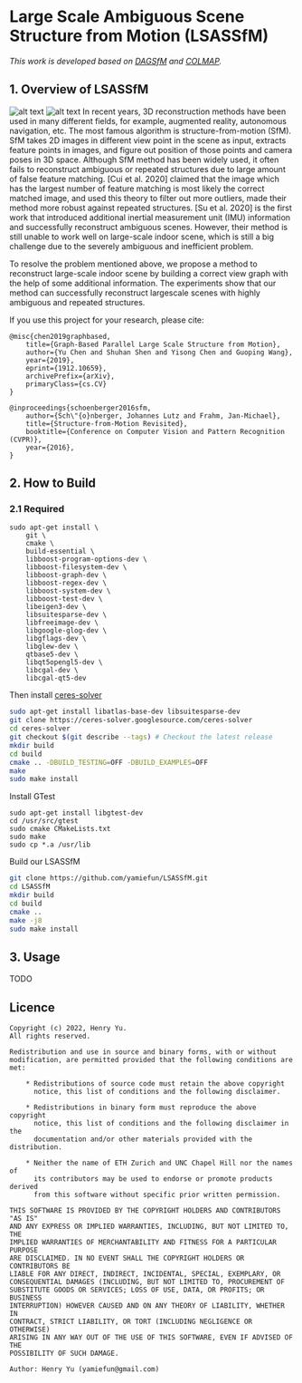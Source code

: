 # Large Scale Ambiguous Scene Structure from Motion (LSASSfM)

*This work is developed based on [DAGSfM](https://github.com/AIBluefisher/DAGSfM) and [COLMAP](https://github.com/colmap/colmap).*

## 1. Overview of LSASSfM
![alt text](https://github.com/yamiefun/LSASSfM/blob/master/demo/library.gif)
![alt text](https://github.com/yamiefun/LSASSfM/blob/master/demo/department_building.gif)
In recent years, 3D reconstruction methods have been used in many different fields, for example, augmented reality, autonomous navigation, etc. The most famous algorithm is structure-from-motion (SfM). SfM takes 2D images in different view point in the scene as input, extracts feature points in images, and figure out position of those points and camera poses in 3D space. Although SfM method has been widely used, it often fails to reconstruct ambiguous or repeated structures due to large amount of false feature matching. [Cui et al. 2020] claimed that the image which has the largest number of feature matching is most likely the correct matched image, and used this theory to filter out more outliers, made their method more robust against repeated structures. [Su et al. 2020] is the first work that introduced additional inertial measurement unit (IMU) information and successfully reconstruct ambiguous scenes. However, their method is still unable to work well on large-scale indoor scene, which is still a big challenge due to the severely ambiguous and inefficient problem.

To resolve the problem mentioned above, we propose a method to reconstruct large-scale indoor scene by building a correct view graph with the help of some additional information. The experiments show that our method can successfully reconstruct largescale scenes with highly ambiguous and repeated structures.

If you use this project for your research, please cite:
```
@misc{chen2019graphbased,
    title={Graph-Based Parallel Large Scale Structure from Motion},
    author={Yu Chen and Shuhan Shen and Yisong Chen and Guoping Wang},
    year={2019},
    eprint={1912.10659},
    archivePrefix={arXiv},
    primaryClass={cs.CV}
}

@inproceedings{schoenberger2016sfm,
    author={Sch\"{o}nberger, Johannes Lutz and Frahm, Jan-Michael},
    title={Structure-from-Motion Revisited},
    booktitle={Conference on Computer Vision and Pattern Recognition (CVPR)},
    year={2016},
}
```

## 2. How to Build

### 2.1 Required

```
sudo apt-get install \
    git \
    cmake \
    build-essential \
    libboost-program-options-dev \
    libboost-filesystem-dev \
    libboost-graph-dev \
    libboost-regex-dev \
    libboost-system-dev \
    libboost-test-dev \
    libeigen3-dev \
    libsuitesparse-dev \
    libfreeimage-dev \
    libgoogle-glog-dev \
    libgflags-dev \
    libglew-dev \
    qtbase5-dev \
    libqt5opengl5-dev \
    libcgal-dev \
    libcgal-qt5-dev
```

Then install [ceres-solver](http://ceres-solver.org/)
```sh
sudo apt-get install libatlas-base-dev libsuitesparse-dev
git clone https://ceres-solver.googlesource.com/ceres-solver
cd ceres-solver
git checkout $(git describe --tags) # Checkout the latest release
mkdir build
cd build
cmake .. -DBUILD_TESTING=OFF -DBUILD_EXAMPLES=OFF
make
sudo make install
```

Install GTest
```
sudo apt-get install libgtest-dev
cd /usr/src/gtest
sudo cmake CMakeLists.txt
sudo make
sudo cp *.a /usr/lib
```

Build our LSASSfM
```sh
git clone https://github.com/yamiefun/LSASSfM.git
cd LSASSfM
mkdir build
cd build
cmake ..
make -j8
sudo make install
```

## 3. Usage
TODO

## Licence

```
Copyright (c) 2022, Henry Yu.
All rights reserved.

Redistribution and use in source and binary forms, with or without
modification, are permitted provided that the following conditions are met:

    * Redistributions of source code must retain the above copyright
      notice, this list of conditions and the following disclaimer.

    * Redistributions in binary form must reproduce the above copyright
      notice, this list of conditions and the following disclaimer in the
      documentation and/or other materials provided with the distribution.

    * Neither the name of ETH Zurich and UNC Chapel Hill nor the names of
      its contributors may be used to endorse or promote products derived
      from this software without specific prior written permission.

THIS SOFTWARE IS PROVIDED BY THE COPYRIGHT HOLDERS AND CONTRIBUTORS "AS IS"
AND ANY EXPRESS OR IMPLIED WARRANTIES, INCLUDING, BUT NOT LIMITED TO, THE
IMPLIED WARRANTIES OF MERCHANTABILITY AND FITNESS FOR A PARTICULAR PURPOSE
ARE DISCLAIMED. IN NO EVENT SHALL THE COPYRIGHT HOLDERS OR CONTRIBUTORS BE
LIABLE FOR ANY DIRECT, INDIRECT, INCIDENTAL, SPECIAL, EXEMPLARY, OR
CONSEQUENTIAL DAMAGES (INCLUDING, BUT NOT LIMITED TO, PROCUREMENT OF
SUBSTITUTE GOODS OR SERVICES; LOSS OF USE, DATA, OR PROFITS; OR BUSINESS
INTERRUPTION) HOWEVER CAUSED AND ON ANY THEORY OF LIABILITY, WHETHER IN
CONTRACT, STRICT LIABILITY, OR TORT (INCLUDING NEGLIGENCE OR OTHERWISE)
ARISING IN ANY WAY OUT OF THE USE OF THIS SOFTWARE, EVEN IF ADVISED OF THE
POSSIBILITY OF SUCH DAMAGE.

Author: Henry Yu (yamiefun@gmail.com)
```
